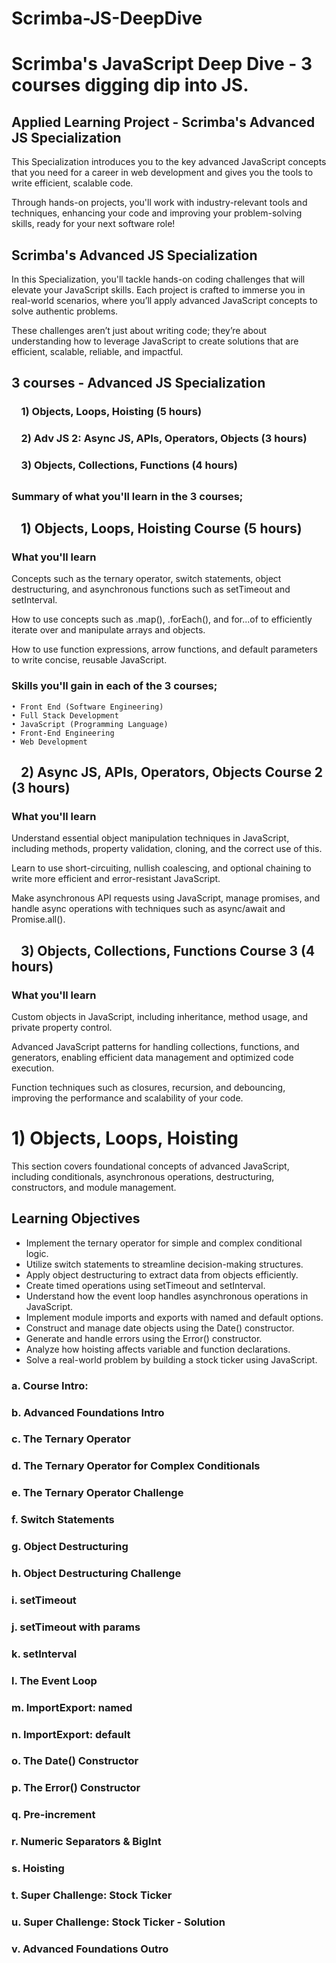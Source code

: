# Scrimba-JS-DeepDive
# Scrimba's JavaScript Deep Dive - 3 courses digging dip into JS.
<!--~~~~~~~~~~~~~~~~~~~~~~~~~~~~~~~~~~~~~~~~~~~~~~~~~~~~~~~~~~~~~~~~~~~~~~~~~~~~~~~~~~~~~~~~~~~~-->
## Applied Learning Project - Scrimba's Advanced JS Specialization
<!--~~~~~~~~~~~~~~~~~~~~~~~~~~~~~~~~~~~~~~~~~~~~~~~~~~~~~~~~~~~~~~~~~~~~~~~~~~~~~~~~~~~~~~~~~~~~-->
This Specialization introduces you to the key advanced JavaScript concepts that you need 
for a career in web development and gives you the tools to write efficient, scalable code.

Through hands-on projects, you'll work with industry-relevant tools and techniques, 
enhancing your code and improving your problem-solving skills, ready for your next 
software role! 

## Scrimba's Advanced JS Specialization

In this Specialization, you'll tackle hands-on coding challenges that will elevate your 
JavaScript skills. Each project is crafted to immerse you in real-world scenarios, where 
you’ll apply advanced JavaScript concepts to solve authentic problems. 

These challenges aren’t just about writing code; they’re about understanding how to 
leverage JavaScript to create solutions that are efficient, scalable, reliable, and 
impactful.

<!--~~~~~~~~~~~~~~~~~~~~~~~~~~~~~~~~~~~~~~~~~~~~~~~~~~~~~~~~~~~~~~~~~~~~~~~~~~~~~~~~~~~~~~~~~~~~-->
## 3 courses - Advanced JS Specialization
<!--~~~~~~~~~~~~~~~~~~~~~~~~~~~~~~~~~~~~~~~~~~~~~~~~~~~~~~~~~~~~~~~~~~~~~~~~~~~~~~~~~~~~~~~~~~~~-->
### &nbsp;&nbsp;&nbsp; 1) Objects, Loops, Hoisting (5 hours)
### &nbsp;&nbsp;&nbsp; 2) Adv JS 2: Async JS, APIs, Operators, Objects (3 hours)
### &nbsp;&nbsp;&nbsp; 3) Objects, Collections, Functions (4 hours)
##
<!--~~~~~~~~~~~~~~~~~~~~~~~~~~~~~~~~~~~~~~~~~~~~~~~~~~~~~~~~~~~~~~~~~~~~~~~~~~~~~~~~~~~~~~~~~~~~-->
### Summary of what you'll learn in the 3 courses;
## &nbsp;&nbsp;&nbsp;1) Objects, Loops, Hoisting Course (5 hours)
<!--~~~~~~~~~~~~~~~~~~~~~~~~~~~~~~~~~~~~~~~~~~~~~~~~~~~~~~~~~~~~~~~~~~~~~~~~~~~~~~~~~~~~~~~~~~~~-->
### What you'll learn
Concepts such as the ternary operator, switch statements, object destructuring, and 
asynchronous functions such as setTimeout and setInterval.

How to use concepts such as .map(), .forEach(), and for...of to efficiently iterate 
over and manipulate arrays and objects.

How to use function expressions, arrow functions, and default parameters to write 
concise, reusable JavaScript.

### Skills you'll gain in each of the 3 courses;
	• Front End (Software Engineering)
	• Full Stack Development
	• JavaScript (Programming Language)
	• Front-End Engineering
	• Web Development

<!--~~~~~~~~~~~~~~~~~~~~~~~~~~~~~~~~~~~~~~~~~~~~~~~~~~~~~~~~~~~~~~~~~~~~~~~~~~~~~~~~~~~~~~~~~~~~-->
## &nbsp;&nbsp;&nbsp;2) Async JS, APIs, Operators, Objects Course 2 (3 hours)
<!--~~~~~~~~~~~~~~~~~~~~~~~~~~~~~~~~~~~~~~~~~~~~~~~~~~~~~~~~~~~~~~~~~~~~~~~~~~~~~~~~~~~~~~~~~~~~-->
### What you'll learn
Understand essential object manipulation techniques in JavaScript, including methods, 
property validation, cloning, and the correct use of this.

Learn to use short-circuiting, nullish coalescing, and optional chaining to write more 
efficient and error-resistant JavaScript.

Make asynchronous API requests using JavaScript, manage promises, and handle async 
operations with techniques such as async/await and Promise.all().

<!--~~~~~~~~~~~~~~~~~~~~~~~~~~~~~~~~~~~~~~~~~~~~~~~~~~~~~~~~~~~~~~~~~~~~~~~~~~~~~~~~~~~~~~~~~~~~-->
## &nbsp;&nbsp;&nbsp;3) Objects, Collections, Functions Course 3 (4 hours)
<!--~~~~~~~~~~~~~~~~~~~~~~~~~~~~~~~~~~~~~~~~~~~~~~~~~~~~~~~~~~~~~~~~~~~~~~~~~~~~~~~~~~~~~~~~~~~~-->
### What you'll learn
Custom objects in JavaScript, including inheritance, method usage, and private property 
control.

Advanced JavaScript patterns for handling collections, functions, and generators, enabling 
efficient data management and optimized code execution.

Function techniques such as closures, recursion, and debouncing, improving the performance 
and scalability of your code.

<!-- Begin course #1. -->
<!--~~~~~~~~~~~~~~~~~~~~~~~~~~~~~~~~~~~~~~~~~~~~~~~~~~~~~~~~~~~~~~~~~~~~~~~~~~~~~~~~~~~~~~~~~~~~-->
# 1) Objects, Loops, Hoisting
<!--~~~~~~~~~~~~~~~~~~~~~~~~~~~~~~~~~~~~~~~~~~~~~~~~~~~~~~~~~~~~~~~~~~~~~~~~~~~~~~~~~~~~~~~~~~~~-->
This section covers foundational concepts of advanced JavaScript, including conditionals, 
asynchronous operations, destructuring, constructors, and module management.

## Learning Objectives
<ul>
  <li>Implement the ternary operator for simple and complex conditional logic.</li>
  <li>Utilize switch statements to streamline decision-making structures.</li>
  <li>Apply object destructuring to extract data from objects efficiently.</li>
  <li>Create timed operations using setTimeout and setInterval.</li>
  <li>Understand how the event loop handles asynchronous operations in JavaScript.</li>
  <li>Implement module imports and exports with named and default options.</li>
  <li>Construct and manage date objects using the Date() constructor.</li>
  <li>Generate and handle errors using the Error() constructor.</li>
  <li>Analyze how hoisting affects variable and function declarations.</li>
  <li>Solve a real-world problem by building a stock ticker using JavaScript.</li>
</ul>

<!--~~~~~~~~~~~~~~~~~~~~~~~~~~~~~~~~~~~~~~~~~~~~~~~~~~~~~~~~~~~~~~~~~~~~~~~~~~~~~~~~~~~~~~~~~~~~-->
### a. Course Intro:
<!--~~~~~~~~~~~~~~~~~~~~~~~~~~~~~~~~~~~~~~~~~~~~~~~~~~~~~~~~~~~~~~~~~~~~~~~~~~~~~~~~~~~~~~~~~~~~-->
### b. Advanced Foundations Intro
<!--~~~~~~~~~~~~~~~~~~~~~~~~~~~~~~~~~~~~~~~~~~~~~~~~~~~~~~~~~~~~~~~~~~~~~~~~~~~~~~~~~~~~~~~~~~~~-->
### c. The Ternary Operator
<!--~~~~~~~~~~~~~~~~~~~~~~~~~~~~~~~~~~~~~~~~~~~~~~~~~~~~~~~~~~~~~~~~~~~~~~~~~~~~~~~~~~~~~~~~~~~~-->
### d. The Ternary Operator for Complex Conditionals
<!--~~~~~~~~~~~~~~~~~~~~~~~~~~~~~~~~~~~~~~~~~~~~~~~~~~~~~~~~~~~~~~~~~~~~~~~~~~~~~~~~~~~~~~~~~~~~-->
### e. The Ternary Operator Challenge
<!--~~~~~~~~~~~~~~~~~~~~~~~~~~~~~~~~~~~~~~~~~~~~~~~~~~~~~~~~~~~~~~~~~~~~~~~~~~~~~~~~~~~~~~~~~~~~-->
### f. Switch Statements
<!--~~~~~~~~~~~~~~~~~~~~~~~~~~~~~~~~~~~~~~~~~~~~~~~~~~~~~~~~~~~~~~~~~~~~~~~~~~~~~~~~~~~~~~~~~~~~-->
### g. Object Destructuring
<!--~~~~~~~~~~~~~~~~~~~~~~~~~~~~~~~~~~~~~~~~~~~~~~~~~~~~~~~~~~~~~~~~~~~~~~~~~~~~~~~~~~~~~~~~~~~~-->
### h. Object Destructuring Challenge
<!--~~~~~~~~~~~~~~~~~~~~~~~~~~~~~~~~~~~~~~~~~~~~~~~~~~~~~~~~~~~~~~~~~~~~~~~~~~~~~~~~~~~~~~~~~~~~-->
### i. setTimeout
<!--~~~~~~~~~~~~~~~~~~~~~~~~~~~~~~~~~~~~~~~~~~~~~~~~~~~~~~~~~~~~~~~~~~~~~~~~~~~~~~~~~~~~~~~~~~~~-->
### j. setTimeout with params
<!--~~~~~~~~~~~~~~~~~~~~~~~~~~~~~~~~~~~~~~~~~~~~~~~~~~~~~~~~~~~~~~~~~~~~~~~~~~~~~~~~~~~~~~~~~~~~-->
### k. setInterval
<!--~~~~~~~~~~~~~~~~~~~~~~~~~~~~~~~~~~~~~~~~~~~~~~~~~~~~~~~~~~~~~~~~~~~~~~~~~~~~~~~~~~~~~~~~~~~~-->
### l. The Event Loop
<!--~~~~~~~~~~~~~~~~~~~~~~~~~~~~~~~~~~~~~~~~~~~~~~~~~~~~~~~~~~~~~~~~~~~~~~~~~~~~~~~~~~~~~~~~~~~~-->
### m. ImportExport: named
<!--~~~~~~~~~~~~~~~~~~~~~~~~~~~~~~~~~~~~~~~~~~~~~~~~~~~~~~~~~~~~~~~~~~~~~~~~~~~~~~~~~~~~~~~~~~~~-->
### n. ImportExport: default
<!--~~~~~~~~~~~~~~~~~~~~~~~~~~~~~~~~~~~~~~~~~~~~~~~~~~~~~~~~~~~~~~~~~~~~~~~~~~~~~~~~~~~~~~~~~~~~-->
### o. The Date() Constructor
<!--~~~~~~~~~~~~~~~~~~~~~~~~~~~~~~~~~~~~~~~~~~~~~~~~~~~~~~~~~~~~~~~~~~~~~~~~~~~~~~~~~~~~~~~~~~~~-->
### p. The Error() Constructor
<!--~~~~~~~~~~~~~~~~~~~~~~~~~~~~~~~~~~~~~~~~~~~~~~~~~~~~~~~~~~~~~~~~~~~~~~~~~~~~~~~~~~~~~~~~~~~~-->
### q. Pre-increment
<!--~~~~~~~~~~~~~~~~~~~~~~~~~~~~~~~~~~~~~~~~~~~~~~~~~~~~~~~~~~~~~~~~~~~~~~~~~~~~~~~~~~~~~~~~~~~~-->
### r. Numeric Separators & BigInt
<!--~~~~~~~~~~~~~~~~~~~~~~~~~~~~~~~~~~~~~~~~~~~~~~~~~~~~~~~~~~~~~~~~~~~~~~~~~~~~~~~~~~~~~~~~~~~~-->
### s. Hoisting
<!--~~~~~~~~~~~~~~~~~~~~~~~~~~~~~~~~~~~~~~~~~~~~~~~~~~~~~~~~~~~~~~~~~~~~~~~~~~~~~~~~~~~~~~~~~~~~-->
### t. Super Challenge: Stock Ticker
<!--~~~~~~~~~~~~~~~~~~~~~~~~~~~~~~~~~~~~~~~~~~~~~~~~~~~~~~~~~~~~~~~~~~~~~~~~~~~~~~~~~~~~~~~~~~~~-->
### u. Super Challenge: Stock Ticker - Solution
<!--~~~~~~~~~~~~~~~~~~~~~~~~~~~~~~~~~~~~~~~~~~~~~~~~~~~~~~~~~~~~~~~~~~~~~~~~~~~~~~~~~~~~~~~~~~~~-->
### v. Advanced Foundations Outro
<!--~~~~~~~~~~~~~~~~~~~~~~~~~~~~~~~~~~~~~~~~~~~~~~~~~~~~~~~~~~~~~~~~~~~~~~~~~~~~~~~~~~~~~~~~~~~~-->
<!--~~~~~~~~~~~~~~~~~~~~~~~~~~~~~~~~~~~~~~~~~~~~~~~~~~~~~~~~~~~~~~~~~~~~~~~~~~~~~~~~~~~~~~~~~~~~-->









